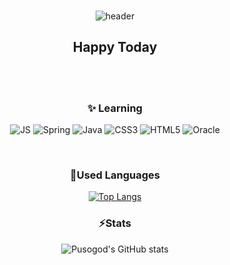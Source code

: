 <div align=center>

###
![header](https://capsule-render.vercel.app/api?type=waving&color=0:ffadc4,100:cdf1ff&height=300&text=Hello!&fontColor=ffadc4&animation=fadeIn&fontSize=50&fontAlign=85)



## Happy Today

<br><br>

### ✨ Learning

 ![JS](https://img.shields.io/badge/JavaScript-F7DF1E?style=flat-square&logo=JavaScript&logoColor=white)
 ![Spring](https://img.shields.io/badge/Spring-6DB33F?style=flat-square&logo=Spring&logoColor=white)
 ![Java](https://img.shields.io/badge/Java-007396?style=flat-square&logo=Java&logoColor=white)
 ![CSS3](https://img.shields.io/badge/CSS3-1572B6?style=flat-square&logo=CSS3&logoColor=white)
 ![HTML5](https://img.shields.io/badge/HTML5-E34F26?style=flat-square&logo=HTML5&logoColor=white)
 ![Oracle](https://img.shields.io/badge/Oracle-F80000?style=flat-square&logo=Oracle&logoColor=white)
 
 <br>

### 🔭Used Languages

[![Top Langs](https://github-readme-stats.vercel.app/api/top-langs/?username=Pusogod&layout=compact&theme=material-palenight)](https://github.com/Pusogod/github-readme-stats)
<br>

### ⚡Stats

![Pusogod's GitHub stats](https://github-readme-stats.vercel.app/api?username=Pusogod&show_icons=true&theme=material-palenight)




<!--
**Pusogod/Pusogod** is a ✨ _special_ ✨ repository because its `README.md` (this file) appears on your GitHub profile.

Here are some ideas to get you started:

- 🔭 I’m currently working on ...
- 🌱 I’m currently learning ...
- 👯 I’m looking to collaborate on ...
- 🤔 I’m looking for help with ...
- 💬 Ask me about ...
- 📫 How to reach me: ...
- 😄 Pronouns: ...
- ⚡ Fun fact: ...
-->

 </div>

